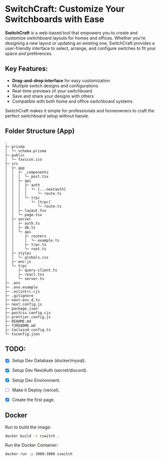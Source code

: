 # SwitchCraft: Customize Your Switchboards with Ease

**SwitchCraft** is a web-based tool that empowers you to create and customize switchboard layouts for homes and offices. Whether you're designing a new layout or updating an existing one, SwitchCraft provides a user-friendly interface to select, arrange, and configure switches to fit your space and preferences.

## Key Features:
- **Drag-and-drop interface** for easy customization
- Multiple switch designs and configurations
- Real-time previews of your switchboard
- Save and share your designs with others
- Compatible with both home and office switchboard systems

SwitchCraft makes it simple for professionals and homeowners to craft the perfect switchboard setup without hassle.

## Folder Structure (App)
```
.
├─ prisma
│  └─ schema.prisma
├─ public
│  └─ favicon.ico
├─ src
│  ├─ app
│  │  ├─ _components
│  │  │  └─ post.tsx
│  │  ├─ api
│  │  │  ├─ auth
│  │  │  │  └─ [...nextauth]
│  │  │  │     └─ route.ts
│  │  │  └─ trpc
│  │  │     └─ [trpc]
│  │  │        └─ route.ts
│  │  ├─ layout.tsx
│  │  └─ page.tsx
│  ├─ server
│  │  ├─ auth.ts
│  │  ├─ db.ts
│  │  └─ api
│  │     ├─ routers
│  │     │  └─ example.ts
│  │     ├─ trpc.ts
│  │     └─ root.ts
│  ├─ styles
│  │  └─ globals.css
│  ├─ env.js
│  └─ trpc
│     ├─ query-client.ts
│     ├─ react.tsx
│     └─ server.ts
├─ .env
├─ .env.example
├─ .eslintrc.cjs
├─ .gitignore
├─ next-env.d.ts
├─ next.config.js
├─ package.json
├─ postcss.config.cjs
├─ prettier.config.js
├─ README.md
├─ T3README.md
├─ tailwind.config.ts
└─ tsconfig.json
```

## TODO:
- [x] Setup Dev Database (docker/mysql).
- [x] Setup Dev NextAuth (secret/discord).
- [x] Setup Dev Environment.
- [ ] Make it Deploy (vercel).
- [x] Create the first page.


## Docker

Run to build the image:
```sh
docker build -t cswitch .
```

Run the Docker Container:
```sh
docker run -p 3000:3000 cswitch
```

